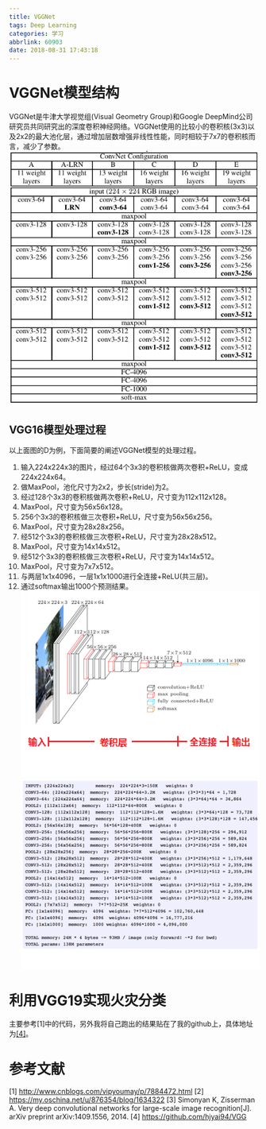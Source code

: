 ```yaml
---
title: VGGNet
tags: Deep Learning
categories: 学习
abbrlink: 60903
date: 2018-08-31 17:43:18
---
```

# VGGNet模型结构
VGGNet是牛津大学视觉组(Visual Geometry Group)和Google DeepMind公司研究员共同研究出的深度卷积神经网络。VGGNet使用的比较小的卷积核(3x3)以及2x2的最大池化层，通过增加层数增强非线性性能，同时相较于7x7的卷积核而言，减少了参数。
![](https://raw.githubusercontent.com/hjyai94/Blog/master/source/uploads/vgg16.jpg)
## VGG16模型处理过程
以上面图的D为例，下面简要的阐述VGGNet模型的处理过程。
1. 输入224x224x3的图片，经过64个3x3的卷积核做两次卷积+ReLU，变成224x224x64。
2. 做MaxPool，池化尺寸为2x2，步长(stride)为2。
3. 经过128个3x3的卷积核做两次卷积+ReLU，尺寸变为112x112x128。
4. MaxPool，尺寸变为56x56x128。
5. 256个3x3的卷积核做三次卷积+ReLU，尺寸变为56x56x256。
6. MaxPool，尺寸变为28x28x256。
7. 经512个3x3的卷积核做三次卷积+ReLU，尺寸变为28x28x512。
8. MaxPool，尺寸变为14x14x512。
9. 经512个3x3的卷积核做三次卷积+ReLU，尺寸变为14x14x512。
10. MaxPool，尺寸变为7x7x512。
11. 与两层1x1x4096，一层1x1x1000进行全连接+ReLU(共三层)。
12. 通过softmax输出1000个预测结果。
![](https://raw.githubusercontent.com/hjyai94/Blog/master/source/uploads/VGG16%E5%A4%84%E7%90%86%E8%BF%87%E7%A8%8B.png)
![](https://raw.githubusercontent.com/hjyai94/Blog/master/source/uploads/VGG%E5%8F%82%E6%95%B0.png)

# 利用VGG19实现火灾分类
主要参考[1]中的代码，另外我将自己跑出的结果贴在了我的github上，具体地址为[[4]](https://github.com/hjyai94/VGG)。



# 参考文献
[1] http://www.cnblogs.com/vipyoumay/p/7884472.html
[2] https://my.oschina.net/u/876354/blog/1634322
[3] Simonyan K, Zisserman A. Very deep convolutional networks for large-scale image recognition[J]. arXiv preprint arXiv:1409.1556, 2014.
[4] https://github.com/hjyai94/VGG
